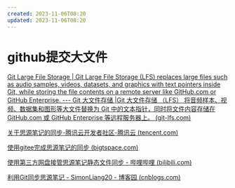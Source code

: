 ```yaml
---
created: 2023-11-06T08:20
updated: 2023-11-06T08:20
---
```

# github提交大文件

[Git Large File Storage | Git Large File Storage (LFS) replaces large files such as audio samples, videos, datasets, and graphics with text pointers inside Git, while storing the file contents on a remote server like GitHub.com or GitHub Enterprise. --- Git 大文件存储 |Git 大文件存储 （LFS） 将音频样本、视频、数据集和图形等大文件替换为 Git 中的文本指针，同时将文件内容存储在 GitHub.com 或 GitHub Enterprise 等远程服务器上。 (git-lfs.com)](https://git-lfs.com/)

[关于思源笔记的同步-腾讯云开发者社区-腾讯云 (tencent.com)](https://cloud.tencent.com/developer/article/2022889?areaSource=102001.13&traceId=xZbeHNQtoLPS-q-zoKpHg)

[使用gitee完成思源笔记的同步 (bigtspace.com)](https://www.bigtspace.com/archives/10787.html)

[使用第三方网盘接管思源笔记静态文件同步 - 哔哩哔哩 (bilibili.com)](https://www.bilibili.com/read/cv13463557/)

[利用Git同步思源笔记 - SimonLiang20 - 博客园 (cnblogs.com)](https://www.cnblogs.com/liangshaoming/p/16974724.html)

‍
